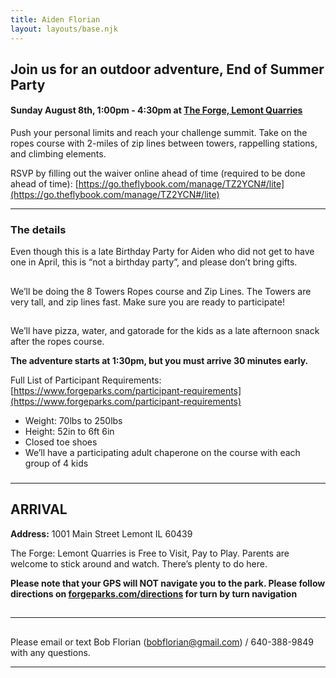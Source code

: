 ```yaml
---
title: Aiden Florian
layout: layouts/base.njk
---
```


##

## Join us for an outdoor adventure, End of Summer Party

#### Sunday August 8th, 1:00pm - 4:30pm at [The Forge, Lemont Quarries](https://www.forgeparks.com/)

Push your personal limits and reach your challenge summit. Take on the ropes course with 2-miles of zip lines between towers, rappelling stations, and climbing elements.

RSVP by filling out the waiver online ahead of time (required to be done ahead of time): [https://go.theflybook.com/manage/TZ2YCN#/lite](https://go.theflybook.com/manage/TZ2YCN#/lite)

---

### The details

Even though this is a late Birthday Party for Aiden who did not get to have one in April, this is “not a birthday party”, and please don’t bring gifts.

##

We’ll be doing the 8 Towers Ropes course and Zip Lines.  The Towers are very tall, and zip lines fast.  Make sure you are ready to participate!

##

We’ll have pizza, water, and gatorade for the kids as a late afternoon snack after the ropes course.

**The adventure starts at 1:30pm, but you must arrive 30 minutes early.**

Full List of Participant Requirements: [https://www.forgeparks.com/participant-requirements](https://www.forgeparks.com/participant-requirements)

*   Weight: 70lbs to 250lbs
*   Height: 52in to 6ft 6in
*   Closed toe shoes
*   We’ll have a participating adult chaperone on the course with each group of 4 kids

###

---

## **ARRIVAL**

**Address:** 1001 Main Street Lemont IL 60439

The Forge: Lemont Quarries is Free to Visit, Pay to Play.  Parents are welcome to stick around and watch.  There’s plenty to do here.

**Please note that your GPS will NOT navigate you to the park. Please follow directions on [forgeparks.com/directions](https://forgeparks.com/directions) for turn by turn navigation**

##

---

##

Please email or text Bob Florian (bobflorian@gmail.com) / 640-388-9849 with any questions.

---
